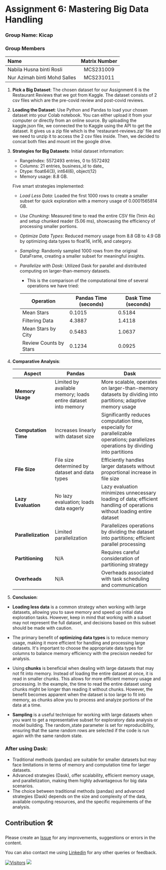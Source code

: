 # Assignment 6: Mastering Big Data Handling

### Group Name: Kicap
### Group Members

| Name                                     | Matrix Number |
| :---------------------------------------- | :-------------: |
| Nabila Husna binti Rosli            |MCS231009      |
| Nur Azimah binti Mohd Salles               |MCS231011      |


1. **Pick a Big Dataset**: The chosen dataset for our Assignment 6 is the Restaurant Reviews that we got from Kaggle. The dataset consists of 2 csv files which are the pre-covid review and post-covid reviews. 

2. **Loading the Dataset**: Use Python and Pandas to load your chosen dataset into your Colab notebook. You can either upload it from your computer or directly from an online source. By uploading the kaggle.json file, we connected the to Kaggle using the API to get the dataset. It gives us a zip file which is the 'restaurant-reviews.zip' file and we need to unzip it to access the 2 csv files inside. Then, we decided to concat both files and mount int the google drive. 

3. **Strategies for Big Datasets**: Initial dataset information:

    - RangeIndex: 5572493 entries, 0 to 5572492
    - Columns: 21 entries, business_id to date_
    - Dtype: float64(3), int64(6), object(12)
    - Memory usage: 8.8 GB.

   Five smart strategies implemented:

   - *Load Less Data*: Loaded the first 1000 rows to create a smaller subset for quick exploration with a memory usage of 0.0001565814 GB.

   - *Use Chunking*: Measured time to read the entire CSV file (1min 4s) and setup chunked reader (5.06 ms), showcasing the efficiency of processing smaller portions.

   - *Optimize Data Types*: Reduced memory usage from 8.8 GB to 4.9 GB by optimizing data types to float16, int16, and category.

   - *Sampling*: Randomly sampled 1000 rows from the original DataFrame, creating a smaller subset for meaningful insights.

   - *Parallelize with Dask*: Utilized Dask for parallel and distributed computing on larger-than-memory datasets.
       - This is the comparison of the computational time of several operations we have tried:


        | Operation                 | Pandas Time (seconds) | Dask Time (seconds) |
        |---------------------------|-----------------------|----------------------|
        | Mean Stars                | 0.1015                | 0.5184               |
        | Filtering Data            | 4.3887                | 1.4118               |
        | Mean Stars by City        | 0.5483                | 1.0637               |
        | Review Counts by Stars    | 0.1234                | 0.0925               |


  
4. **Comparative Analysis**: 

    | Aspect             | Pandas                                      | Dask                                             |
    |--------------------|---------------------------------------------|--------------------------------------------------|
    | **Memory Usage**   | Limited by available memory; loads entire dataset into memory | More scalable, operates on larger-than-memory datasets by dividing into partitions; adaptive memory usage |
    | **Computation Time**| Increases linearly with dataset size          | Significantly reduces computation time, especially for parallelizable operations; parallelizes operations by dividing into partitions |
    | **File Size**      | File size determined by dataset and data types | Efficiently handles larger datasets without proportional increase in file size |
    | **Lazy Evaluation** | No lazy evaluation; loads data eagerly      | Lazy evaluation minimizes unnecessary loading of data; efficient handling of operations without loading entire dataset |
    | **Parallelization**| Limited parallelization                     | Parallelizes operations by dividing the dataset into partitions; efficient parallel processing |
    | **Partitioning**   | N/A                                         | Requires careful consideration of partitioning strategy |
    | **Overheads**      | N/A                                         | Overheads associated with task scheduling and communication |


5. **Conclusion**: 

- **Loading less data** is a common strategy when working with large datasets, allowing you to save memory and speed up initial data exploration tasks. However, keep in mind that working with a subset may not represent the full dataset, and decisions based on this subset should be made with caution.

- The primary benefit of **optimizing data types** is to reduce memory usage, making it more efficient for handling and processing large datasets. It's important to choose the appropriate data types for columns to balance memory efficiency with the precision needed for analysis.

- Using **chunks** is beneficial when dealing with large datasets that may not fit into memory. Instead of loading the entire dataset at once, it is read in smaller chunks. This allows for more efficient memory usage and processing. In the example, the time to read the entire dataset using chunks might be longer than reading it without chunks. However, the benefit becomes apparent when the dataset is too large to fit into memory, as chunks allow you to process and analyze portions of the data at a time.

- **Sampling** is a useful technique for working with large datasets when you want to get a representative subset for exploratory data analysis or model building. The random_state parameter is set for reproducibility, ensuring that the same random rows are selected if the code is run again with the same random state.

### **After using Dask:**
* Traditional methods (pandas) are suitable for smaller datasets but may face limitations in terms of memory and computation time for larger datasets.
* Advanced strategies (Dask), offer scalability, efficient memory usage, and parallelization, making them highly advantageous for big data scenarios.
* The choice between traditional methods (pandas) and advanced strategies (Dask) depends on the size and complexity of the data, available computing resources, and the specific requirements of the analysis.


## Contribution 🛠️
Please create an [Issue](https://github.com/drshahizan/BDM/issues) for any improvements, suggestions or errors in the content.

You can also contact me using [Linkedin](https://www.linkedin.com/in/drshahizan/) for any other queries or feedback.

[![Visitors](https://api.visitorbadge.io/api/visitors?path=https%3A%2F%2Fgithub.com%2Fdrshahizan&labelColor=%23697689&countColor=%23555555&style=plastic)](https://visitorbadge.io/status?path=https%3A%2F%2Fgithub.com%2Fdrshahizan)
![](https://hit.yhype.me/github/profile?user_id=81284918)
